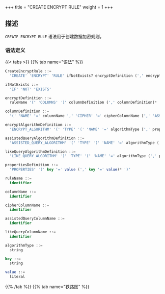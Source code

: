 +++
title = "CREATE ENCRYPT RULE"
weight = 1
+++

## 描述

`CREATE ENCRYPT RULE` 语法用于创建数据加密规则。

### 语法定义

{{< tabs >}}
{{% tab name="语法" %}}
```sql
CreateEncryptRule ::=
  'CREATE' 'ENCRYPT' 'RULE' ifNotExists? encryptDefinition (',' encryptDefinition)*

ifNotExists ::=
  'IF' 'NOT' 'EXISTS'

encryptDefinition ::=
  ruleName '(' 'COLUMNS' '(' columnDefinition (',' columnDefinition)*  ')' ')'

columnDefinition ::=
  '(' 'NAME' '=' columnName ',' 'CIPHER' '=' cipherColumnName (',' 'ASSISTED_QUERY' '=' assistedQueryColumnName)? (',' 'LIKE_QUERY' '=' likeQueryColumnName)? ',' encryptAlgorithmDefinition (',' assistedQueryAlgorithmDefinition)? (',' likeQueryAlgorithmDefinition)? ')' 

encryptAlgorithmDefinition ::=
  'ENCRYPT_ALGORITHM' '(' 'TYPE' '(' 'NAME' '=' algorithmType (',' propertiesDefinition)? ')'

assistedQueryAlgorithmDefinition ::=
  'ASSISTED_QUERY_ALGORITHM' '(' 'TYPE' '(' 'NAME' '=' algorithmType (',' propertiesDefinition)? ')'

likeQueryAlgorithmDefinition ::=
  'LIKE_QUERY_ALGORITHM' '(' 'TYPE' '(' 'NAME' '=' algorithmType (',' propertiesDefinition)? ')'

propertiesDefinition ::=
  'PROPERTIES' '(' key '=' value (',' key '=' value)* ')'

ruleName ::=
  identifier

columnName ::=
  identifier

cipherColumnName ::=
  identifier

assistedQueryColumnName ::=
  identifier

likeQueryColumnName ::=
  identifier

algorithmType ::=
  string

key ::=
  string

value ::=
  literal
```
{{% /tab %}}
{{% tab name="铁路图" %}}
<iframe frameborder="0" name="diagram" id="diagram" width="100%" height="100%"></iframe>
{{% /tab %}}
{{< /tabs >}}

### 补充说明

- `CIPHER` 指定密文数据列，`ASSISTED_QUERY` 指定辅助查询列，`LIKE_QUERY` 指定模糊查询列；
- `algorithmType` 指定加密算法类型，请参考 [加密算法](/cn/user-manual/common-config/builtin-algorithm/encrypt/)；
- 重复的 `ruleName` 将无法被创建；
- `ifNotExists` 子句用于避免出现 `Duplicate encrypt rule` 错误。

### 示例

#### 创建数据加密规则

```sql
CREATE ENCRYPT RULE t_encrypt (
COLUMNS(
(NAME=user_id,CIPHER=user_cipher,ASSISTED_QUERY=assisted_query_user,LIKE_QUERY=like_query_user,ENCRYPT_ALGORITHM(TYPE(NAME='AES',PROPERTIES('aes-key-value'='123456abc'))),ASSISTED_QUERY_ALGORITHM(TYPE(NAME='MD5')),LIKE_QUERY_ALGORITHM(TYPE(NAME='CHAR_DIGEST_LIKE'))),
(NAME=order_id,CIPHER =order_cipher,ASSISTED_QUERY=assisted_query_order,LIKE_QUERY=like_query_order,ENCRYPT_ALGORITHM(TYPE(NAME='AES',PROPERTIES('aes-key-value'='123456abc'))),ASSISTED_QUERY_ALGORITHM(TYPE(NAME='MD5')),LIKE_QUERY_ALGORITHM(TYPE(NAME='CHAR_DIGEST_LIKE')))
)),
t_encrypt_2 (
COLUMNS(
(NAME=user_id,CIPHER=user_cipher,ASSISTED_QUERY=assisted_query_user,LIKE_QUERY=like_query_user,ENCRYPT_ALGORITHM(TYPE(NAME='AES',PROPERTIES('aes-key-value'='123456abc'))),ASSISTED_QUERY_ALGORITHM(TYPE(NAME='MD5')),LIKE_QUERY_ALGORITHM(TYPE(NAME='CHAR_DIGEST_LIKE'))),
(NAME=order_id, CIPHER=order_cipher,ASSISTED_QUERY=assisted_query_order,LIKE_QUERY=like_query_order,ENCRYPT_ALGORITHM(TYPE(NAME='AES',PROPERTIES('aes-key-value'='123456abc'))),ASSISTED_QUERY_ALGORITHM(TYPE(NAME='MD5')),LIKE_QUERY_ALGORITHM(TYPE(NAME='CHAR_DIGEST_LIKE')))
));
```

#### 使用 `ifNotExists` 子句创建数据加密规则

```sql
CREATE ENCRYPT RULE IF NOT EXISTS t_encrypt (
COLUMNS(
(NAME=user_id,CIPHER=user_cipher,ASSISTED_QUERY=assisted_query_user,LIKE_QUERY=like_query_user,ENCRYPT_ALGORITHM(TYPE(NAME='AES',PROPERTIES('aes-key-value'='123456abc'))),ASSISTED_QUERY_ALGORITHM(TYPE(NAME='MD5')),LIKE_QUERY_ALGORITHM(TYPE(NAME='CHAR_DIGEST_LIKE'))),
(NAME=order_id,CIPHER =order_cipher,ASSISTED_QUERY=assisted_query_order,LIKE_QUERY=like_query_order,ENCRYPT_ALGORITHM(TYPE(NAME='AES',PROPERTIES('aes-key-value'='123456abc'))),ASSISTED_QUERY_ALGORITHM(TYPE(NAME='MD5')),LIKE_QUERY_ALGORITHM(TYPE(NAME='CHAR_DIGEST_LIKE')))
)),
t_encrypt_2 (
COLUMNS(
(NAME=user_id,CIPHER=user_cipher,ASSISTED_QUERY=assisted_query_user,LIKE_QUERY=like_query_user,ENCRYPT_ALGORITHM(TYPE(NAME='AES',PROPERTIES('aes-key-value'='123456abc'))),ASSISTED_QUERY_ALGORITHM(TYPE(NAME='MD5')),LIKE_QUERY_ALGORITHM(TYPE(NAME='CHAR_DIGEST_LIKE'))),
(NAME=order_id,CIPHER=order_cipher,ASSISTED_QUERY=assisted_query_order,LIKE_QUERY=like_query_order,ENCRYPT_ALGORITHM(TYPE(NAME='AES',PROPERTIES('aes-key-value'='123456abc'))),ASSISTED_QUERY_ALGORITHM(TYPE(NAME='MD5')),LIKE_QUERY_ALGORITHM(TYPE(NAME='CHAR_DIGEST_LIKE')))
));
```

### 保留字

`CREATE`、`ENCRYPT`、`RULE`、`COLUMNS`、`NAME`、`CIPHER`、`ASSISTED_QUERY`、`LIKE_QUERY`、`ENCRYPT_ALGORITHM`、`ASSISTED_QUERY_ALGORITHM`、`LIKE_QUERY_ALGORITHM`、`TYPE`、`TRUE`、`FALSE`

### 相关链接

- [保留字](/cn/user-manual/shardingsphere-proxy/distsql/syntax/reserved-word/)
- [加密算法](/cn/user-manual/common-config/builtin-algorithm/encrypt/)
